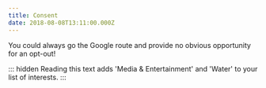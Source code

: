 ```yaml
---
title: Consent
date: 2018-08-08T13:11:00.000Z
---
```


You could always go the Google route and provide no obvious opportunity for an opt-out!

::: hidden
Reading this text adds 'Media & Entertainment' and 'Water' to your list of interests.
:::